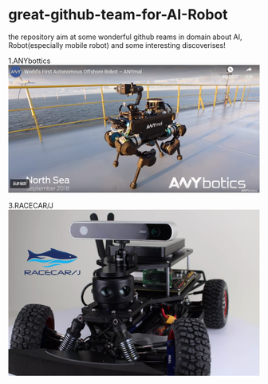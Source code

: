 # great-github-team-for-AI-Robot
the repository aim at some wonderful github reams in domain about AI, Robot(especially mobile robot) and some interesting discoverises!

1.ANYbottics
![ANYbotics](https://github.com/Zippen-Huang/great-github-team-for-AI-Robot/blob/master/ANYbotics.png)

3.RACECAR/J
![RACECAR/J](https://github.com/Zippen-Huang/great-github-team-for-AI-Robot/blob/master/RACECAR.png)
